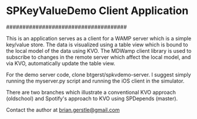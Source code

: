 # SPKeyValueDemo Client Application #
#####################################

This is an application serves as a client for a WAMP server which is a simple key/value store.  The data is visualized using a table view which is bound to the local model of the data using KVO.  The MDWamp client library is used to subscribe to changes in the remote server which affect the local model, and via KVO, automatically update the table view.

For the demo server code, clone btgerst/spkvdemo-server. I suggest simply running the myserver.py script and running the iOS client in the simulator.

There are two branches which illustrate a conventional KVO approach (oldschool) and Spotify's approach to KVO using SPDepends (master). 

Contact the author at brian.gerstle@gmail.com